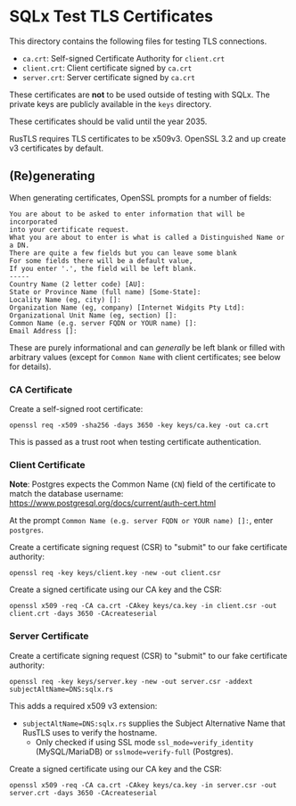# SQLx Test TLS Certificates

This directory contains the following files for testing TLS connections.

* `ca.crt`: Self-signed Certificate Authority for `client.crt`
* `client.crt`: Client certificate signed by `ca.crt`
* `server.crt`: Server certificate signed by `ca.crt`

These certificates are **not** to be used outside of testing with SQLx.
The private keys are publicly available in the `keys` directory.

These certificates should be valid until the year 2035.

RusTLS requires TLS certificates to be x509v3. 
OpenSSL 3.2 and up create v3 certificates by default.

## (Re)generating

When generating certificates, OpenSSL prompts for a number of fields:

```
You are about to be asked to enter information that will be incorporated
into your certificate request.
What you are about to enter is what is called a Distinguished Name or a DN.
There are quite a few fields but you can leave some blank
For some fields there will be a default value,
If you enter '.', the field will be left blank.
-----
Country Name (2 letter code) [AU]:
State or Province Name (full name) [Some-State]:
Locality Name (eg, city) []:
Organization Name (eg, company) [Internet Widgits Pty Ltd]:
Organizational Unit Name (eg, section) []:
Common Name (e.g. server FQDN or YOUR name) []:
Email Address []:
```

These are purely informational and can _generally_ be left blank or filled with arbitrary values 
(except for `Common Name` with client certificates; see below for details).

### CA Certificate

Create a self-signed root certificate:

```shell
openssl req -x509 -sha256 -days 3650 -key keys/ca.key -out ca.crt
```

This is passed as a trust root when testing certificate authentication.

### Client Certificate

**Note**: Postgres expects the Common Name (`CN`) field of the certificate to match the database username: 
<https://www.postgresql.org/docs/current/auth-cert.html>

At the prompt `Common Name (e.g. server FQDN or YOUR name) []:`, enter `postgres`.

Create a certificate signing request (CSR) to "submit" to our fake certificate authority:

```
openssl req -key keys/client.key -new -out client.csr
```

Create a signed certificate using our CA key and the CSR:

```
openssl x509 -req -CA ca.crt -CAkey keys/ca.key -in client.csr -out client.crt -days 3650 -CAcreateserial
```

### Server Certificate


Create a certificate signing request (CSR) to "submit" to our fake certificate authority:

```
openssl req -key keys/server.key -new -out server.csr -addext subjectAltName=DNS:sqlx.rs
```

This adds a required x509 v3 extension:
* `subjectAltName=DNS:sqlx.rs` supplies the Subject Alternative Name that RusTLS uses to verify the hostname.
  * Only checked if using SSL mode `ssl_mode=verify_identity` (MySQL/MariaDB) or `sslmode=verify-full` (Postgres).

Create a signed certificate using our CA key and the CSR:

```
openssl x509 -req -CA ca.crt -CAkey keys/ca.key -in server.csr -out server.crt -days 3650 -CAcreateserial
```
